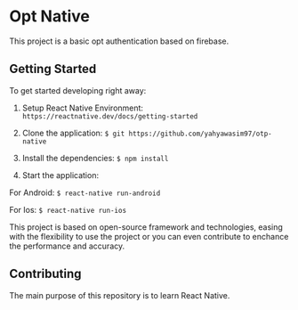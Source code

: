 # Opt Native
This project is a basic opt authentication based on firebase. 

## Getting Started

To get started developing right away:

1. Setup React Native Environment:
`https://reactnative.dev/docs/getting-started`

2. Clone the application:
`$ git https://github.com/yahyawasim97/otp-native`

3. Install the dependencies:
`$ npm install`

4. Start the application:

For Android:
`$ react-native run-android`

For Ios:
`$ react-native run-ios`

This project is based on open-source framework and technologies, easing with the flexibility to use the project or you can even contribute to enchance the performance and accuracy.

## Contributing
The main purpose of this repository is to learn React Native.
